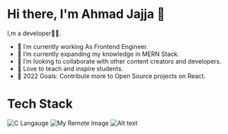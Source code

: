  # Hi there, I'm Ahmad Jajja 👋



 I,m a developer🧑‍💻.

- 🔭 I’m currently working As Frontend Engineer.
- 🌱 I’m currently expanding my knowledge in MERN Stack.
- 👯 I’m looking to collaborate with other content creators and developers.
- 📢 Love to teach and inspire students.
- 🥅 2022 Goals: Contribute more to Open Source projects on React.


# Tech Stack

![C Langauge](https://github.com/topics/learn-c)
![My Remote Image](https://repository-images.githubusercontent.com/427210279/9918a449-bc04-42ac-af29-1d1856aa9530)
<img
  src="[/path/to/img.jpg]([https://github.com/topics/learn-c](https://repository-images.githubusercontent.com/427210279/9918a449-bc04-42ac-af29-1d1856aa9530))"
  alt="Alt text"
  title="Optional title"
  style="display: inline-block; margin: 0 auto; max-width: 300px">
